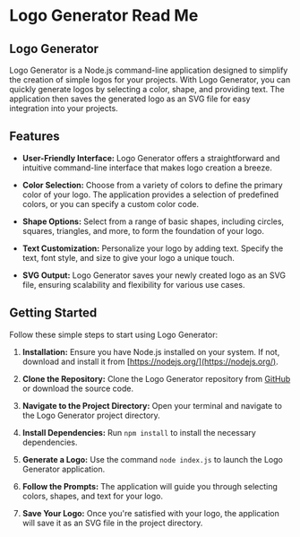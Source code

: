 # Logo Generator Read Me

## Logo Generator

Logo Generator is a Node.js command-line application designed to simplify the creation of simple logos for your projects. With Logo Generator, you can quickly generate logos by selecting a color, shape, and providing text. The application then saves the generated logo as an SVG file for easy integration into your projects.

## Features

- **User-Friendly Interface:** Logo Generator offers a straightforward and intuitive command-line interface that makes logo creation a breeze.

- **Color Selection:** Choose from a variety of colors to define the primary color of your logo. The application provides a selection of predefined colors, or you can specify a custom color code.

- **Shape Options:** Select from a range of basic shapes, including circles, squares, triangles, and more, to form the foundation of your logo.

- **Text Customization:** Personalize your logo by adding text. Specify the text, font style, and size to give your logo a unique touch.

- **SVG Output:** Logo Generator saves your newly created logo as an SVG file, ensuring scalability and flexibility for various use cases.
## Getting Started

Follow these simple steps to start using Logo Generator:

1. **Installation:** Ensure you have Node.js installed on your system. If not, download and install it from [https://nodejs.org/](https://nodejs.org/).

2. **Clone the Repository:** Clone the Logo Generator repository from [GitHub](https://github.com/moe-j22/logo-generator.git) or download the source code.

3. **Navigate to the Project Directory:** Open your terminal and navigate to the Logo Generator project directory.

4. **Install Dependencies:** Run `npm install` to install the necessary dependencies.

5. **Generate a Logo:** Use the command `node index.js` to launch the Logo Generator application.

6. **Follow the Prompts:** The application will guide you through selecting colors, shapes, and text for your logo.

7. **Save Your Logo:** Once you're satisfied with your logo, the application will save it as an SVG file in the project directory.